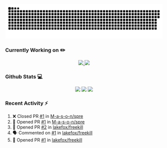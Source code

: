 <div align='center'>
  <img src='https://raw.githubusercontent.com/Bitlatte/Bitlatte/output/github-snake.svg' />
</div>

### Currently Working on :pencil2:
<div align='center'>
  <a href='https://github.com/Bitlatte/vite-react'>
    <img width='49.5%' src='https://github-readme-stats.vercel.app/api/pin/?username=Bitlatte&repo=vite-react' />
  </a>
  <a href='https://github.com/Bitlatte/REST-boilerplate'>
    <img width='49.5%' src='https://github-readme-stats.vercel.app/api/pin/?username=Bitlatte&repo=REST-boilerplate' />
  </a>
</div>

### Github Stats :computer:
<div align='center'>
  <img width='49.5%' src='https://github-readme-stats.vercel.app/api?username=Bitlatte&show_icons=true&hide_border=true' />
  <img width='49.5%' src='https://github-readme-streak-stats.herokuapp.com/?user=Bitlatte&hide_border=true' />
  <img width='99%'  src='https://activity-graph.herokuapp.com/graph?username=Bitlatte&theme=minimal&hide_border=true' />
</div>

### Recent Activity :zap:
<!--START_SECTION:activity-->
1. ❌ Closed PR [#1](https://github.com/M-a-s-o-n/spre/pull/1) in [M-a-s-o-n/spre](https://github.com/M-a-s-o-n/spre)
2. 💪 Opened PR [#1](https://github.com/M-a-s-o-n/spre/pull/1) in [M-a-s-o-n/spre](https://github.com/M-a-s-o-n/spre)
3. 💪 Opened PR [#2](https://github.com/lakefox/freekill/pull/2) in [lakefox/freekill](https://github.com/lakefox/freekill)
4. 🗣 Commented on [#1](https://github.com/lakefox/freekill/issues/1) in [lakefox/freekill](https://github.com/lakefox/freekill)
5. 💪 Opened PR [#1](https://github.com/lakefox/freekill/pull/1) in [lakefox/freekill](https://github.com/lakefox/freekill)
<!--END_SECTION:activity-->
